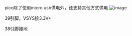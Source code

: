 pico除了使用micro usb供电外，还支持其他方式供电
![image](https://user-images.githubusercontent.com/30818964/204118891-3e43aa5e-fe34-40c3-9dfa-40c997ffd63b.png)

39引脚，VSYS接3.3V+

38引脚接地
